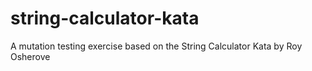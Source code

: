 # string-calculator-kata
A mutation testing exercise based on the String Calculator Kata by Roy Osherove
